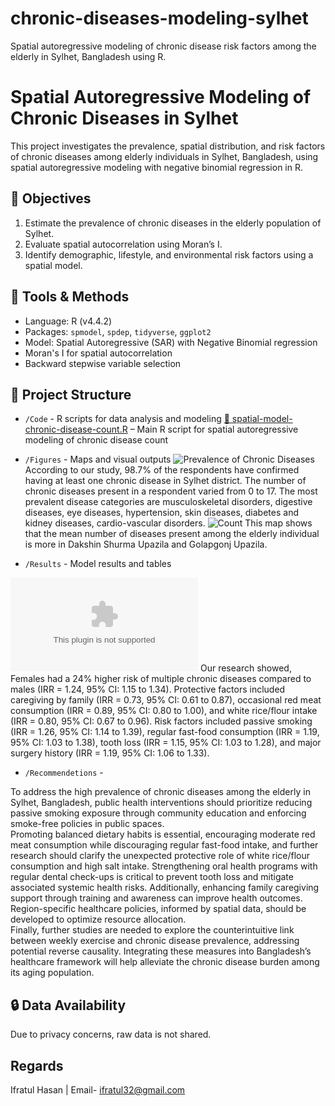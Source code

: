 # chronic-diseases-modeling-sylhet
Spatial autoregressive modeling of chronic disease risk factors among the elderly in Sylhet, Bangladesh using R.

# Spatial Autoregressive Modeling of Chronic Diseases in Sylhet

This project investigates the prevalence, spatial distribution, and risk factors of chronic diseases among elderly individuals in Sylhet, Bangladesh, using spatial autoregressive modeling with negative binomial regression in R.

## 📌 Objectives
1. Estimate the prevalence of chronic diseases in the elderly population of Sylhet.
2. Evaluate spatial autocorrelation using Moran’s I.
3. Identify demographic, lifestyle, and environmental risk factors using a spatial model.

## 🧰 Tools & Methods
- Language: R (v4.4.2)
- Packages: `spmodel`, `spdep`, `tidyverse`, `ggplot2`
- Model: Spatial Autoregressive (SAR) with Negative Binomial regression
- Moran's I for spatial autocorrelation
- Backward stepwise variable selection

## 📂 Project Structure
- `/Code` - R scripts for data analysis and modeling
[📄 spatial-model-chronic-disease-count.R](Code/spatial-model-chronic-disease-count.R) – Main R script for spatial autoregressive modeling of chronic disease count

- `/Figures` - Maps and visual outputs
![Prevalence of Chronic Diseases](https://github.com/user-attachments/assets/a8240735-0804-46a4-8ff4-07b0aa4968de)
According to our study, 98.7% of the respondents have confirmed having at least one chronic disease in Sylhet district. The number of chronic diseases present in a respondent varied from 0 to 17. The most prevalent disease categories are musculoskeletal disorders, digestive diseases, eye diseases, hypertension, skin diseases, diabetes and kidney diseases, cardio-vascular disorders.
![Count](https://github.com/user-attachments/assets/38e6bc9d-3008-4325-81df-c3ac860ba540)
This map shows that the mean number of diseases present among the elderly individual is more in 
Dakshin Shurma Upazila and Golapgonj Upazila.
- `/Results` - Model results and tables
  
![Risk Factors of Chronic Diseases](https://github.com/user-attachments/files/20464399/New.Microsoft.Excel.Worksheet.2.xlsx)
Our research showed, Females had a 24% higher risk of multiple chronic diseases compared to males (IRR = 1.24, 95% CI: 1.15 to 1.34). Protective factors included caregiving by family (IRR = 0.73, 95% CI: 0.61 to 0.87), occasional red meat consumption (IRR = 0.89, 95% CI: 0.80 to 1.00), and white rice/flour intake (IRR = 0.80, 95% CI: 0.67 to 0.96). Risk factors included passive smoking (IRR = 1.26, 95% CI: 1.14 to 1.39), regular fast-food consumption (IRR = 1.19, 95% CI: 1.03 to 1.38), tooth loss (IRR = 1.15, 95% CI: 1.03 to 1.28), and major surgery history (IRR = 1.19, 95% CI: 1.06 to 1.33).
- `/Recommendetions` -
  
To address the high prevalence of chronic diseases among the elderly in Sylhet, Bangladesh, public health interventions should prioritize reducing passive smoking exposure through community education and enforcing smoke-free policies in public spaces.  
Promoting balanced dietary habits is essential, encouraging moderate red meat consumption while discouraging regular fast-food intake, and further research should clarify the unexpected protective role of white rice/flour consumption and high salt intake. Strengthening oral health programs with regular dental check-ups is critical to prevent tooth loss and mitigate associated systemic health risks. Additionally, enhancing family caregiving support through training and awareness can improve health outcomes. Region-specific healthcare policies, informed by spatial data, should be developed to optimize resource allocation.  
Finally, further studies are needed to explore the counterintuitive link between weekly exercise and chronic disease prevalence, addressing potential reverse causality. Integrating these measures into Bangladesh’s healthcare framework will help alleviate the chronic disease burden among its aging population.
## 🔒 Data Availability
Due to privacy concerns, raw data is not shared.


## Regards
Ifratul Hasan |
Email- ifratul32@gmail.com


